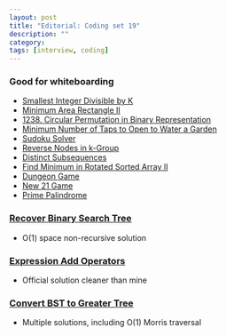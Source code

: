 ```yaml
---
layout: post
title: "Editorial: Coding set 19" 
description: ""
category: 
tags: [interview, coding]
--- 
```


### Good for whiteboarding

* [Smallest Integer Divisible by K](https://leetcode.com/submissions/detail/418630329/)
* [Minimum Area Rectangle II](https://leetcode.com/submissions/detail/418637589/)
* [1238. Circular Permutation in Binary Representation](https://leetcode.com/submissions/detail/418997896/)
* [Minimum Number of Taps to Open to Water a Garden](https://leetcode.com/submissions/detail/449867695/)
* [Sudoku Solver](https://leetcode.com/submissions/detail/420035939/)
* [Reverse Nodes in k-Group](https://leetcode.com/submissions/detail/420046065/)
* [Distinct Subsequences](https://leetcode.com/submissions/detail/420061752/)
* [Find Minimum in Rotated Sorted Array II](https://leetcode.com/submissions/detail/420318106/)
* [Dungeon Game](https://leetcode.com/submissions/detail/420325713/)
* [New 21 Game](https://leetcode.com/submissions/detail/420723643/)
* [Prime Palindrome](https://leetcode.com/submissions/detail/421074674/)

### [Recover Binary Search Tree](https://leetcode.com/submissions/detail/420023977/)
* O(1) space non-recursive solution

### [Expression Add Operators](https://leetcode.com/submissions/detail/420766199/)
* Official solution cleaner than mine

### [Convert BST to Greater Tree](https://leetcode.com/submissions/detail/421073093/)
* Multiple solutions, including O(1) Morris traversal

